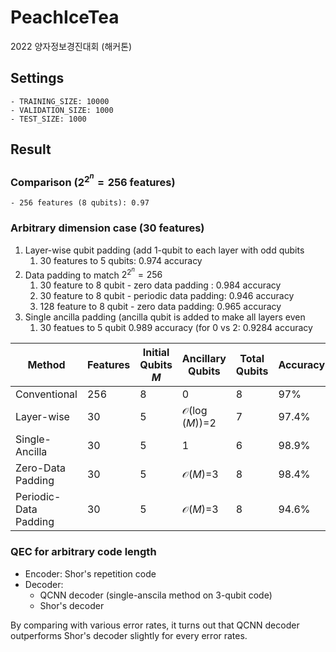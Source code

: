 
# PeachIceTea

2022 양자정보경진대회 (해커톤)

## Settings

    - TRAINING_SIZE: 10000
    - VALIDATION_SIZE: 1000
    - TEST_SIZE: 1000

## Result
### Comparison ($2^{2^n}=256$ features)
    - 256 features (8 qubits): 0.97
### Arbitrary dimension case (30 features)
  1. Layer-wise qubit padding (add 1-qubit to each layer with odd qubits
     1. 30 features to 5 qubits: 0.974 accuracy
  2. Data padding to match $2^{2^n}=256$ 
     1. 30 feature to 8 qubit - zero data padding : 0.984 accuracy
     2. 30 feature to 8 qubit - periodic data padding: 0.946 accuracy
     3. 128 feature to 8 qubit - zero data padding: 0.965 accuracy
  3. Single ancilla padding (ancilla qubit is added to make all layers even
     1. 30 featues to 5 qubit 0.989 accuracy (for 0 vs 2: 0.9284 accuracy

| Method | Features | Initial Qubits $M$ | Ancillary Qubits | Total Qubits | Accuracy |
|--------|----------|------------|-------------|----------|--------|
| Conventional | 256 | 8 | 0 |8| 97%|
|Layer-wise| 30 | 5 | $\mathcal{O}(\log(M))$=2 |7| 97.4% |
|Single-Ancilla|30|5|1|6|98.9%|
|Zero-Data Padding|30|5|$\mathcal{O}(M)$=3|8|98.4%|
|Periodic-Data Padding|30|5|$\mathcal{O}(M)$=3|8|94.6%|

### QEC for arbitrary code length

- Encoder: Shor's repetition code
- Decoder:
  - QCNN decoder (single-anscila method on 3-qubit code)
  - Shor's decoder

By comparing with various error rates, it turns out that QCNN decoder outperforms Shor's decoder slightly for every error rates.